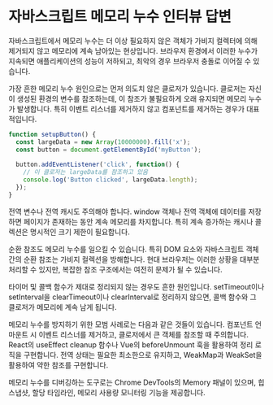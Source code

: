 # 자바스크립트 메모리 누수 인터뷰 답변

자바스크립트에서 메모리 누수는 더 이상 필요하지 않은 객체가 가비지 컬렉터에 의해 제거되지 않고 메모리에 계속 남아있는 현상입니다. 브라우저 환경에서 이러한 누수가 지속되면 애플리케이션의 성능이 저하되고, 최악의 경우 브라우저 충돌로 이어질 수 있습니다.

가장 흔한 메모리 누수 원인으로는 먼저 의도치 않은 클로저가 있습니다. 클로저는 자신이 생성된 환경의 변수를 참조하는데, 이 참조가 불필요하게 오래 유지되면 메모리 누수가 발생합니다. 특히 이벤트 리스너를 제거하지 않고 컴포넌트를 제거하는 경우가 대표적입니다.

```javascript
function setupButton() {
  const largeData = new Array(10000000).fill('x');
  const button = document.getElementById('myButton');
  
  button.addEventListener('click', function() {
    // 이 클로저는 largeData를 참조하고 있음
    console.log('Button clicked', largeData.length);
  });
}
```

전역 변수나 전역 캐시도 주의해야 합니다. window 객체나 전역 객체에 데이터를 저장하면 페이지가 존재하는 동안 계속 메모리를 차지합니다. 특히 계속 증가하는 캐시나 콜렉션은 명시적인 크기 제한이 필요합니다.

순환 참조도 메모리 누수를 일으킬 수 있습니다. 특히 DOM 요소와 자바스크립트 객체 간의 순환 참조는 가비지 컬렉션을 방해합니다. 현대 브라우저는 이러한 상황을 대부분 처리할 수 있지만, 복잡한 참조 구조에서는 여전히 문제가 될 수 있습니다.

타이머 및 콜백 함수가 제대로 정리되지 않는 경우도 흔한 원인입니다. setTimeout이나 setInterval을 clearTimeout이나 clearInterval로 정리하지 않으면, 콜백 함수와 그 클로저가 메모리에 계속 남게 됩니다.

메모리 누수를 방지하기 위한 모범 사례로는 다음과 같은 것들이 있습니다. 컴포넌트 언마운트 시 이벤트 리스너를 제거하고, 클로저에서 큰 객체를 참조할 때 주의합니다. React의 useEffect cleanup 함수나 Vue의 beforeUnmount 훅을 활용하여 정리 로직을 구현합니다. 전역 상태는 필요한 최소한으로 유지하고, WeakMap과 WeakSet을 활용하여 약한 참조를 구현합니다.

메모리 누수를 디버깅하는 도구로는 Chrome DevTools의 Memory 패널이 있으며, 힙 스냅샷, 할당 타임라인, 메모리 사용량 모니터링 기능을 제공합니다.